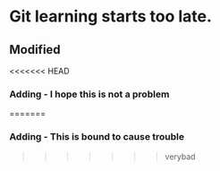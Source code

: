 # Git learning starts too late.

## Modified

<<<<<<< HEAD
### Adding - I hope this is not a problem
=======
### Adding - This is bound to cause trouble
>>>>>>> verybad
